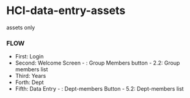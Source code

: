 # HCI-data-entry-assets
assets only

### FLOW
- First: Login
- Second: Welcome Screen
      - : Group Members button
           - 2.2: Group members list
- Third: Years
- Forth: Dept
- Fifth: Data Entry
      - : Dept-members Button
          - 5.2: Dept-members list
